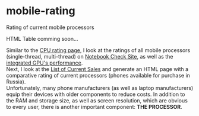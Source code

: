 # mobile-rating
Rating of current mobile processors


HTML Table comming soon...


Similar to the [CPU rating page](https://github.com/miptleha/cpu-rating), I look at the ratings of all mobile processors (single-thread, multi-thread) on [Notebook Check Site](https://www.notebookcheck.com/Smartphone-Prozessoren-Benchmarkliste.149507.0.html), as well as the [integrated GPU's performance](https://www.notebookcheck.com/Smartphone-Grafikkarten-Benchmarkliste.149357.0.html).  
Next, I look at the [List of Current Sales](https://www.nix.ru/price/price_list.html?section=smartphones_mobile_phones_all#c_id=368&fn=368&g_id=265&new_goods=0&page=all&sort=%2Bp6510%2B5528%2B5529&spoiler=1&store=msk-0_1721_1&thumbnail_view=2) and generate an HTML page with a comparative rating of current processors (phones available for purchase in Russia).  
Unfortunately, many phone manufacturers (as well as laptop manufacturers) equip their devices with older components to reduce costs. In addition to the RAM and storage size, as well as screen resolution, which are obvious to every user, there is another important component: **THE PROCESSOR**.

